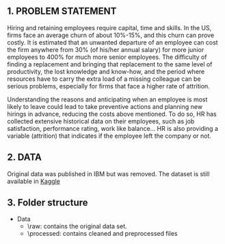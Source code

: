 
## 1. PROBLEM STATEMENT 
Hiring and retaining employees require capital, time and skills. In the US, firms face an average churn of about 10%-15%, and this churn can prove costly. It is estimated that an unwanted departure of an employee can cost the firm anywhere from 30% (of his/her annual salary) for more junior employees to 400% for much more senior employees. The difficulty of finding a replacement and bringing that replacement to the same level of productivity, the lost knowledge and know-how, and the period where resources have to carry the extra load of a missing colleague can be serious problems, especially for firms that face a higher rate of attrition.

Understanding the reasons and anticipating when an employee is most likely to leave could lead to take preventive actions and planning new hirings in advance, reducing the costs above mentioned. To do so, HR has collected extensive historical data on their employees, such as job satisfaction, performance rating, work like balance... HR is also providing a variable (attrition) that indicates if the employee left the company or not.

## 2. DATA
Original data was published in IBM but was removed. The dataset is still available in [Kaggle](https://www.kaggle.com/pavansubhasht/ibm-hr-analytics-attrition-dataset)

## 3. Folder structure
- Data
  -  \raw: contains the original data set.
  -  \processed: contains cleaned and preprocessed files
